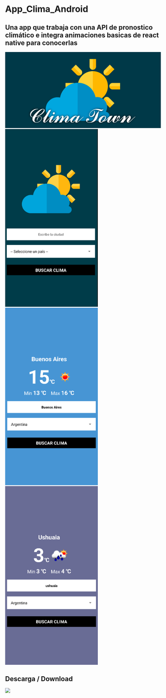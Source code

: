 # App_Clima_Android
## Una app que trabaja con una API de pronostico climático e integra animaciones basicas de react native para conocerlas
<img  src='/src/assets/images/bannerclima.png'/>
<div>
  <img width="300px" src='/src/assets/images/1.PNG'/>
  <img width="300px" src='/src/assets/images/2.PNG'/>
  <img width="300px" src='/src/assets/images/3.PNG'/>
 </div>
 
 ## Descarga / Download
 <a href="https://play.google.com/store/apps/details?id=com.notjet.climatown">
  <img width="300px" src="https://play.google.com/intl/es-419/badges/static/images/badges/es-419_badge_web_generic.png"/>
</a>
